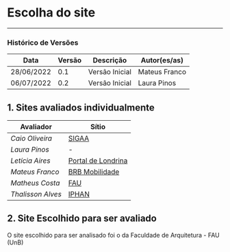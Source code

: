 # Escolha do site
***

### Histórico de Versões

**Data** | **Versão** | **Descrição** | **Autor(es/as)**
--- | --- | --- | --- 
28/06/2022 | 0.1 | Versão Inicial | Mateus Franco
06/07/2022 | 0.2 | Versão Inicial | Laura Pinos

## 1. Sites avaliados individualmente

 **Avaliador** | **Sítio**
--- | ---
_Caio Oliveira_| [SIGAA](https://sig.unb.br/sigaa/verTelaLogin.do)
_Laura Pinos_| -
_Letícia Aires_| [Portal de Londrina](https://portal.londrina.pr.gov.br/)
_Mateus Franco_| [BRB Mobilidade](https://mobilidade.brb.com.br/mobilidade/)  
_Matheus Costa_| [FAU](http://www.fau.unb.br/)
_Thalisson Alves_| [IPHAN](http://portal.iphan.gov.br/)

## 2. Site Escolhido para ser avaliado
 O site escolhido para ser analisado foi o da Faculdade de Arquitetura - FAU (UnB)

